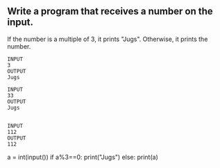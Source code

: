 ## Write a program that receives a number on the input.
If the number is a multiple of 3, it prints "Jugs". 
Otherwise, it prints the number.
```
INPUT 
3 
OUTPUT
Jugs

INPUT 
33
OUTPUT
Jugs


INPUT 
112
OUTPUT
112
```
a = int(input())
if a%3==0:
  print("Jugs")
else:
  print(a)
